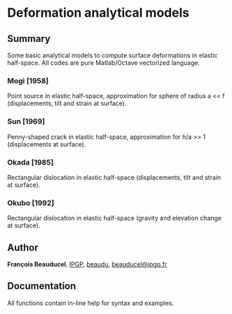 # Deformation analytical models

## Summary

Some basic analytical models to compute surface deformations in elastic half-space. All codes are pure Matlab/Octave vectorized language.

### Mogi [1958]
Point source in elastic half-space, approximation for sphere of radius a &lt;&lt; f (displacements, tilt and strain at surface).

### Sun [1969]
Penny-shaped crack in elastic half-space, approximation for h/a >> 1 (displacements at surface).

### Okada [1985]
Rectangular dislocation in elastic half-space (displacements, tilt and strain at surface).

### Okubo [1992]
Rectangular dislocation in elastic half-space (gravity and elevation change at surface).


## Author
**François Beauducel**, [IPGP](www.ipgp.fr), [beaudu](https://github.com/beaudu), beauducel@ipgp.fr 

## Documentation
All functions contain in-line help for syntax and examples.
